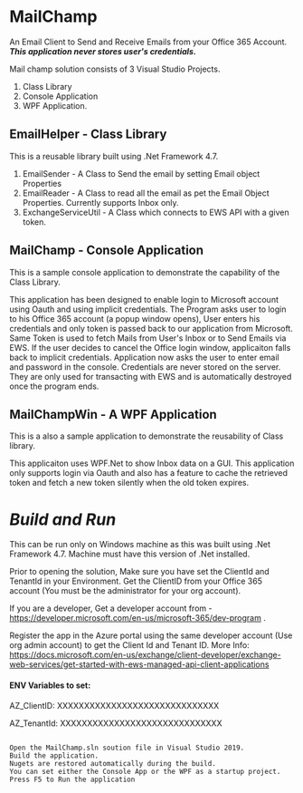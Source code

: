 # MailChamp
An Email Client to Send and Receive Emails from your Office 365 Account.<br/>
***This application never stores user's credentials.***

Mail champ solution consists of 3 Visual Studio Projects. 
1) Class Library 
2) Console Application
3) WPF Application.

## EmailHelper - Class Library

This is a reusable library built using .Net Framework 4.7. 
1) EmailSender - A Class to Send the email by setting Email object Properties
2) EmailReader - A Class to read all the email as pet the Email Object Properties. Currently supports Inbox only.
3) ExchangeServiceUtil - A Class which connects to EWS API with a given token.

## MailChamp - Console Application

This is a sample console application to demonstrate the capability of the Class Library. 

This application has been designed to enable login to Microsoft account using Oauth and using implicit credentials.
The Program asks user to login to his Office 365 account (a popup window opens), User enters his credentials and 
only token is passed back to our application from Microsoft.
Same Token is used to fetch Mails from User's Inbox or to Send Emails via EWS.
If the user decides to cancel the Office login window, applicaiton falls back to implicit credentials. Application now asks the user to enter
email and password in the console. Credentials are never stored on the server. They are only used for transacting with EWS and is automatically destroyed once the program ends.

## MailChampWin - A WPF Application

This is a also a sample application to demonstrate the reusability of Class library. 

This applicaiton uses WPF.Net to show Inbox data on a GUI. This application only supports login via Oauth and also has a feature 
to cache the retrieved token and fetch a new token silently when the old token expires.


# *Build and Run*

This can be run only on Windows machine as this was built using .Net Framework 4.7. Machine must have this version of .Net installed.

Prior to opening the solution, Make sure you have set the ClientId and TenantId in your Environment. 
Get the ClientID from your Office 365 account (You must be the administrator for your org account). 

If you are a developer, Get a developer account from - https://developer.microsoft.com/en-us/microsoft-365/dev-program .

Register the app in the Azure portal using the same developer account (Use org admin account) to get the Client Id and Tenant ID.
More Info: https://docs.microsoft.com/en-us/exchange/client-developer/exchange-web-services/get-started-with-ews-managed-api-client-applications 

#### ENV Variables to set:
AZ_ClientID: XXXXXXXXXXXXXXXXXXXXXXXXXXXXXX

AZ_TenantId: XXXXXXXXXXXXXXXXXXXXXXXXXXXXXX

```

Open the MailChamp.sln soution file in Visual Studio 2019.
Build the application.
Nugets are restored automatically during the build.
You can set either the Console App or the WPF as a startup project.
Press F5 to Run the application


```

